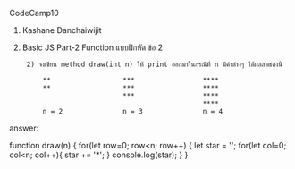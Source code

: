 CodeCamp10  
1. Kashane Danchaiwijit  
2. Basic JS Part-2 Function แบบฝึกหัด  ข้อ 2

        2) จงเขียน method draw(int n) ให้ print ออกมาในกรณีที่ n มีค่าต่างๆ ได้ผลลัพธ์ดังนี้

            **                  ***                 ****
            **                  ***                 ****
                                ***                 ****
                                                    ****
            n = 2               n = 3               n = 4    

answer:
   
function draw(n) {
    for(let row=0; row<n; row++) {
        let star = '';
        for(let col=0; col<n; col++){
            star += '*';
        }
        console.log(star);
    }
}